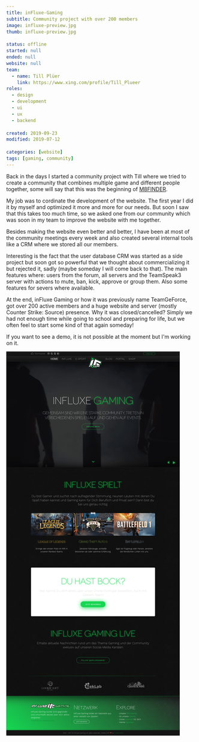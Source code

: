 ```yaml
---
title: inFluxe-Gaming
subtitle: Community project with over 200 members
image: influxe-preview.jpg
thumb: influxe-preview.jpg

status: offline
started: null
ended: null
website: null
team:
  - name: Till Plüer
    link: https://www.xing.com/profile/Till_Plueer
roles:
  - design
  - development
  - ui
  - ux
  - backend

created: 2019-09-23
modified: 2019-07-12

categories: [website]
tags: [gaming, community]
---
```


Back in the days I started a community project with Till where we tried to create a
community that combines multiple game and different people together, some will say that
this was the beginning of [M8FINDER](/projects/m8finder).

My job was to cordinate the development of the website. The first year I did it by myself
and optimized it more and more for our needs. But soon I saw that this takes too much
time, so we asked one from our community which was soon in my team to improve the website
with me together.

Besides making the website even better and better, I have been at most of the community
meetings every week and also created several internal tools like a CRM where we stored all
our members.

Interesting is the fact that the user database CRM was started as a side project but soon
got so powerful that we thought about commercializing it but rejected it, sadly (maybe
someday I will come back to that). The main features where: users from the forum, all
servers and the TeamSpeak3 server with actions to mute, ban, kick, approve or group them.
Also some features for severs where available.

At the end, inFluxe Gaming or how it was previously name TeamGeForce, got over 200 active
members and a huge website and server (mostly Counter Strike: Source) presence. Why it was
closed/cancelled? Simply we had not enough time while going to school and preparing for
life, but we often feel to start some kind of that again someday!

If you want to see a demo, it is not possible at the moment but I'm working on it.

![inFluxe Gaming](influxe.png)
